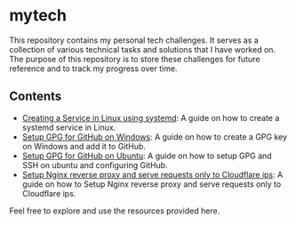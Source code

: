# mytech

This repository contains my personal tech challenges. It serves as a collection of various technical tasks and solutions that I have worked on. The purpose of this repository is to store these challenges for future reference and to track my progress over time.

## Contents

- [Creating a Service in Linux using systemd](Linux/CreatingServices.md): A guide on how to create a systemd service in Linux.
- [Setup GPG for GitHub on Windows](Git/SetupGPGForGithubOnWindows.md): A guide on how to create a GPG key on Windows and add it to GitHub.
- [Setup GPG for GitHub on Ubuntu](Git/SetupGPGAndSSHForGithubOnUbuntu.md): A guide on how to setup GPG and SSH on ubuntu and configuring GitHub.
- [Setup Nginx reverse proxy and serve requests only to Cloudflare ips](Linux/SetupNginxReverseProxy.md): A guide on how to Setup Nginx reverse proxy and serve requests only to Cloudflare ips.

Feel free to explore and use the resources provided here.
